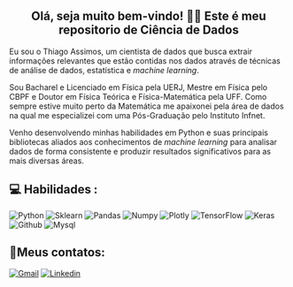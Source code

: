 ## <h2 align="center"> Olá, seja muito bem-vindo! 👋👋 Este é meu repositorio de Ciência de Dados</h2>

Eu sou o Thiago Assimos, um cientista de dados que busca extrair informações relevantes que estão contidas nos dados através de técnicas de análise de dados, estatística e <i>machine learning</i>.

Sou Bacharel e Licenciado em Física pela UERJ, Mestre em Física pelo CBPF e Doutor em Física Teórica e Física-Matemática pela UFF. Como sempre estive muito perto da Matemática me apaixonei pela área de dados na qual me especializei com uma Pós-Graduação pelo Instituto Infnet.

Venho desenvolvendo minhas habilidades em Python e suas principais bibliotecas aliados aos conhecimentos de <i>machine learning</i> para analisar dados de forma consistente e produzir resultados significativos para as mais diversas áreas. 


## 💻 Habilidades :

![Python](https://img.shields.io/badge/Python-FFD43B?style=for-the-badge&logo=python&logoColor=blue)
![Sklearn](https://img.shields.io/badge/scikit_learn-F7931E?style=for-the-badge&logo=scikit-learn&logoColor=white)
![Pandas](https://img.shields.io/badge/Pandas-2C2D72?style=for-the-badge&logo=pandas&logoColor=white)
![Numpy](https://img.shields.io/badge/Numpy-777BB4?style=for-the-badge&logo=numpy&logoColor=white)
![Plotly](https://img.shields.io/badge/Plotly-239120?style=for-the-badge&logo=plotly&logoColor=white)
![TensorFlow](https://img.shields.io/badge/TensorFlow-FF6F00?style=for-the-badge&logo=tensorflow&logoColor=white)
![Keras](https://img.shields.io/badge/Keras-D00000?style=for-the-badge&logo=keras&logoColor=white)
![Github](https://img.shields.io/badge/GIT-E44C30?style=for-the-badge&logo=git&logoColor=white)
![Mysql](https://img.shields.io/badge/MySQL-005C84?style=for-the-badge&logo=mysql&logoColor=white)


## 📱Meus contatos:
[![Gmail](https://img.shields.io/badge/Gmail-D14836?style=for-the-badge&logo=gmail&logoColor=white)](mailto:thiago.assimos@gmail.com)
[![Linkedin](https://img.shields.io/badge/LinkedIn-0077B5?style=for-the-badge&logo=linkedin&logoColor=white)](https://www.linkedin.com/in/thiagoassimos/)



